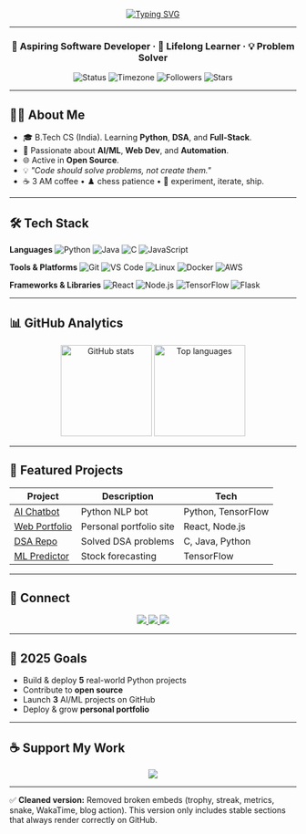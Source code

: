 <div align="center">

[![Typing SVG](https://readme-typing-svg.herokuapp.com?font=Fira+Code\&pause=900\&width=600\&lines=JAYANTH+EAPEN+THOMAS;Aspiring+Software+Developer;AI+•+Web+•+Automation;Building+useful+things+🚀)](https://git.io/typing-svg)

---

### 🚀 **Aspiring Software Developer** · 🌱 **Lifelong Learner** · 💡 **Problem Solver**

![Status](https://img.shields.io/badge/Status-Building_the_Future-00C853?style=for-the-badge\&logo=code\&logoColor=white)
![Timezone](https://img.shields.io/badge/IST_\(UTC%2B5:30\)-FFD700?style=for-the-badge\&logo=clock\&logoColor=black)
![Followers](https://img.shields.io/github/followers/JET609?style=for-the-badge)
![Stars](https://img.shields.io/github/stars/JET609?style=for-the-badge)

</div>

---

## 👨‍💻 About Me

* 🎓 B.Tech CS (India). Learning **Python**, **DSA**, and **Full-Stack**.
* 🤖 Passionate about **AI/ML**, **Web Dev**, and **Automation**.
* 🌐 Active in **Open Source**.
* 💡 *"Code should solve problems, not create them."*
* ☕ 3 AM coffee • ♟️ chess patience • 🧪 experiment, iterate, ship.

---

## 🛠️ Tech Stack

**Languages**
![Python](https://img.shields.io/badge/Python-3776AB?style=for-the-badge\&logo=python\&logoColor=white)
![Java](https://img.shields.io/badge/Java-007396?style=for-the-badge\&logo=java\&logoColor=white)
![C](https://img.shields.io/badge/C-A8B9CC?style=for-the-badge\&logo=c\&logoColor=black)
![JavaScript](https://img.shields.io/badge/JavaScript-F7DF1E?style=for-the-badge\&logo=javascript\&logoColor=black)

**Tools & Platforms**
![Git](https://img.shields.io/badge/Git-F05032?style=for-the-badge\&logo=git\&logoColor=white)
![VS Code](https://img.shields.io/badge/VS_Code-007ACC?style=for-the-badge\&logo=visual-studio-code\&logoColor=white)
![Linux](https://img.shields.io/badge/Linux-FCC624?style=for-the-badge\&logo=linux\&logoColor=black)
![Docker](https://img.shields.io/badge/Docker-2496ED?style=for-the-badge\&logo=docker\&logoColor=white)
![AWS](https://img.shields.io/badge/AWS-232F3E?style=for-the-badge\&logo=amazon-aws\&logoColor=white)

**Frameworks & Libraries**
![React](https://img.shields.io/badge/React-61DAFB?style=for-the-badge\&logo=react\&logoColor=black)
![Node.js](https://img.shields.io/badge/Node.js-339933?style=for-the-badge\&logo=node.js\&logoColor=white)
![TensorFlow](https://img.shields.io/badge/TensorFlow-FF6F00?style=for-the-badge\&logo=tensorflow\&logoColor=white)
![Flask](https://img.shields.io/badge/Flask-000000?style=for-the-badge\&logo=flask\&logoColor=white)

---

## 📊 GitHub Analytics

<div align="center">

<img height="160" alt="GitHub stats" src="https://github-readme-stats.vercel.app/api?username=JET609&show_icons=true&theme=radical&hide_border=true" />
<img height="160" alt="Top languages" src="https://github-readme-stats.vercel.app/api/top-langs/?username=JET609&layout=compact&theme=radical&hide_border=true" />

</div>

---

## 🚀 Featured Projects

| Project                                                  | Description             | Tech               |
| -------------------------------------------------------- | ----------------------- | ------------------ |
| [AI Chatbot](https://github.com/JET609/ai-chatbot)       | Python NLP bot          | Python, TensorFlow |
| [Web Portfolio](https://github.com/JET609/web-portfolio) | Personal portfolio site | React, Node.js     |
| [DSA Repo](https://github.com/JET609/dsa-repo)           | Solved DSA problems     | C, Java, Python    |
| [ML Predictor](https://github.com/JET609/ml-predictor)   | Stock forecasting       | TensorFlow         |

---

## 🤝 Connect

<p align="center">
  <a href="https://www.linkedin.com/in/jayanth-thomas-027318221/">
    <img src="https://img.shields.io/badge/LinkedIn-Jayanth_Thomas-0A66C2?style=for-the-badge&logo=linkedin&logoColor=white" />
  </a>
  <a href="mailto:jayanththomas2004@gmail.com">
    <img src="https://img.shields.io/badge/Gmail-jayanththomas2004-D14836?style=for-the-badge&logo=gmail&logoColor=white" />
  </a>
  <a href="https://twitter.com/JAYANTHTHOMASS">
    <img src="https://img.shields.io/badge/Twitter-@JAYANTHTHOMASS-1DA1F2?style=for-the-badge&logo=twitter&logoColor=white" />
  </a>
</p>

---

## 🎯 2025 Goals

* Build & deploy **5** real-world Python projects
* Contribute to **open source**
* Launch **3** AI/ML projects on GitHub
* Deploy & grow **personal portfolio**

---

## ☕ Support My Work

<p align="center">
  <a href="https://www.buymeacoffee.com/jayteee">
    <img src="https://img.shields.io/badge/Buy_Me_A_Coffee-FFDD00?style=for-the-badge&logo=buy-me-a-coffee&logoColor=black" />
  </a>
</p>

---

✅ **Cleaned version:** Removed broken embeds (trophy, streak, metrics, snake, WakaTime, blog action). This version only includes stable sections that always render correctly on GitHub.

